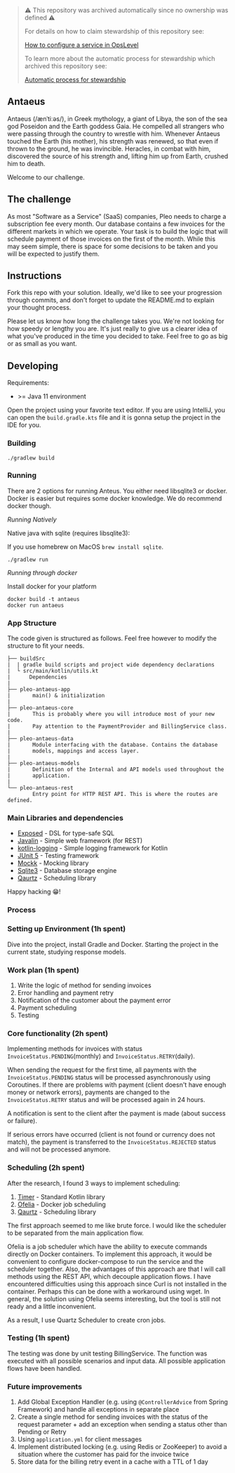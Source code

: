 > :warning: This repository was archived automatically since no ownership was defined :warning:
>
> For details on how to claim stewardship of this repository see:
>
> [How to configure a service in OpsLevel](https://www.notion.so/pleo/How-to-configure-a-service-in-OpsLevel-f6483fcb4fdd4dcc9fc32b7dfe14c262)
>
> To learn more about the automatic process for stewardship which archived this repository see:
>
> [Automatic process for stewardship](https://www.notion.so/pleo/Automatic-process-for-stewardship-43d9def9bc9a4010aba27144ef31e0f2)

## Antaeus

Antaeus (/ænˈtiːəs/), in Greek mythology, a giant of Libya, the son of the sea god Poseidon and the Earth goddess Gaia. He compelled all strangers who were passing through the country to wrestle with him. Whenever Antaeus touched the Earth (his mother), his strength was renewed, so that even if thrown to the ground, he was invincible. Heracles, in combat with him, discovered the source of his strength and, lifting him up from Earth, crushed him to death.

Welcome to our challenge.

## The challenge

As most "Software as a Service" (SaaS) companies, Pleo needs to charge a subscription fee every month. Our database contains a few invoices for the different markets in which we operate. Your task is to build the logic that will schedule payment of those invoices on the first of the month. While this may seem simple, there is space for some decisions to be taken and you will be expected to justify them.

## Instructions

Fork this repo with your solution. Ideally, we'd like to see your progression through commits, and don't forget to update the README.md to explain your thought process.

Please let us know how long the challenge takes you. We're not looking for how speedy or lengthy you are. It's just really to give us a clearer idea of what you've produced in the time you decided to take. Feel free to go as big or as small as you want.

## Developing

Requirements:
- \>= Java 11 environment

Open the project using your favorite text editor. If you are using IntelliJ, you can open the `build.gradle.kts` file and it is gonna setup the project in the IDE for you.

### Building

```
./gradlew build
```

### Running

There are 2 options for running Anteus. You either need libsqlite3 or docker. Docker is easier but requires some docker knowledge. We do recommend docker though.

*Running Natively*

Native java with sqlite (requires libsqlite3):

If you use homebrew on MacOS `brew install sqlite`.

```
./gradlew run
```

*Running through docker*

Install docker for your platform

```
docker build -t antaeus
docker run antaeus
```

### App Structure
The code given is structured as follows. Feel free however to modify the structure to fit your needs.
```
├── buildSrc
|  | gradle build scripts and project wide dependency declarations
|  └ src/main/kotlin/utils.kt 
|      Dependencies
|
├── pleo-antaeus-app
|       main() & initialization
|
├── pleo-antaeus-core
|       This is probably where you will introduce most of your new code.
|       Pay attention to the PaymentProvider and BillingService class.
|
├── pleo-antaeus-data
|       Module interfacing with the database. Contains the database 
|       models, mappings and access layer.
|
├── pleo-antaeus-models
|       Definition of the Internal and API models used throughout the
|       application.
|
└── pleo-antaeus-rest
        Entry point for HTTP REST API. This is where the routes are defined.
```

### Main Libraries and dependencies
* [Exposed](https://github.com/JetBrains/Exposed) - DSL for type-safe SQL
* [Javalin](https://javalin.io/) - Simple web framework (for REST)
* [kotlin-logging](https://github.com/MicroUtils/kotlin-logging) - Simple logging framework for Kotlin
* [JUnit 5](https://junit.org/junit5/) - Testing framework
* [Mockk](https://mockk.io/) - Mocking library
* [Sqlite3](https://sqlite.org/index.html) - Database storage engine
* [Qaurtz](https://github.com/quartz-scheduler/quartz) - Scheduling library

Happy hacking 😁!

### Process

### Setting up Environment (1h spent)
Dive into the project, install Gradle and Docker. Starting the project in the current state, studying response models.

### Work plan (1h spent)
1. Write the logic of method for sending invoices
2. Error handling and payment retry
3. Notification of the customer about the payment error
4. Payment scheduling
5. Testing

### Core functionality (2h spent)
Implementing methods for invoices with status `InvoiceStatus.PENDING`(monthly) and `InvoiceStatus.RETRY`(daily).

When sending the request for the first time, all payments with the `InvoiceStatus.PENDING` status will be processed asynchronously using Coroutines.
If there are problems with payment (client doesn't have enough money or network errors), payments are changed to the `InvoiceStatus.RETRY` status and will be processed again in 24 hours.

A notification is sent to the client after the payment is made (about success or failure).

If serious errors have occurred (client is not found or currency does not match), the payment is transferred to the `InvoiceStatus.REJECTED` status and will not be processed anymore.

### Scheduling (2h spent)
After the research, I found 3 ways to implement scheduling:
1. [Timer](https://kotlinlang.org/api/latest/jvm/stdlib/kotlin.concurrent/java.util.-timer/schedule.html) - Standard Kotlin library
2. [Ofelia](https://github.com/mcuadros/ofelia) - Docker job scheduling
3. [Qaurtz](https://github.com/quartz-scheduler/quartz) - Scheduling library

The first approach seemed to me like brute force. I would like the scheduler to be separated from the main application flow.

Ofelia is a job scheduler which have the ability to execute commands directly on Docker containers. 
To implement this approach, it would be convenient to configure docker-compose to run the service and the scheduler together.
Also, the advantages of this approach are that I will call methods using the REST API, which decouple application flows.
I have encountered difficulties using this approach since Curl is not installed in the container. Perhaps this can be done with a workaround using wget.
In general, the solution using Ofelia seems interesting, but the tool is still not ready and a little inconvenient.

As a result, I use Quartz Scheduler to create cron jobs.

### Testing (1h spent)
The testing was done by unit testing BillingService. The function was executed with all possible scenarios and input data. All possible application flows have been handled.

### Future improvements
1. Add Global Exception Handler (e.g. using `@ControllerAdvice` from Spring Framework) and handle all exceptions in separate place
2. Create a single method for sending invoices with the status of the request parameter + add an exception when sending a status other than Pending or Retry
3. Using `application.yml` for client messages
4. Implement distributed locking (e.g. using Redis or ZooKeeper) to avoid a situation where the customer has paid for the invoice twice
5. Store data for the billing retry event in a cache with a TTL of 1 day
